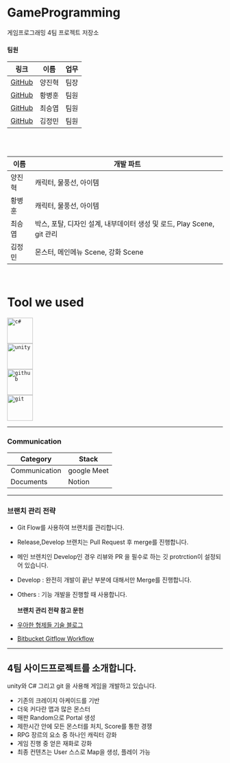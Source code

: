 <!-- Touched by HwangBBang -->

# GameProgramming
게임프로그래밍 4팀 프로젝트 저장소<br>

#### 팀원
|링크|이름|업무|
| ------------- | ----------- | ----------- |
| [GitHub](https://github.com/YangJinHyeok) | 양진혁 | 팀장 |
| [GitHub](https://github.com/HwangBBang)| 황병훈 | 팀원 |
| [GitHub](https://github.com/seungyeobchoi)| 최승엽 | 팀원 |
| [GitHub]()| 김정민 | 팀원 |

<br><br>

| 이름            | 개발 파트                                             |
|---|---------------------------------------------------|
| 양진혁           | 캐릭터, 물풍선, 아이템                                     |
| 황병훈           | 캐릭터, 물풍선, 아이템                                     |
| 최승엽           | 박스, 포탈, 디자인 설계, 내부데이터 생성 및 로드, Play Scene, git 관리 |
| 김정민           | 몬스터, 메인메뉴 Scene, 강화 Scene                         |

<br>

# Tool we used

<code><img title="C#" alt="c#" width="60px" 
        src = "https://cdn.jsdelivr.net/gh/devicons/devicon/icons/csharp/csharp-line.svg" />  </code>
<code><img title="Unity" alt="unity" width="60px" 
        src="https://cdn.jsdelivr.net/gh/devicons/devicon/icons/unity/unity-original-wordmark.svg" />  </code>
<code><img title="GitHub" alt="github" width="60px" 
        src="https://cdn.jsdelivr.net/gh/devicons/devicon/icons/github/github-original-wordmark.svg"/>  </code>
<code><img title="Git" alt="git" width="60px" 
        src="https://cdn.jsdelivr.net/gh/devicons/devicon/icons/git/git-original-wordmark.svg" /></code>

---

### Communication

| Category      | Stack       |
| ------------- | ----------- |
| Communication | google Meet |
| Documents     | Notion      |

---

### 브랜치 관리 전략

- Git Flow를 사용하여 브랜치를 관리합니다.

- Release,Develop 브랜치는 Pull Request 후 merge를 진행합니다.

- 메인 브렌치인 Develop인 경우 리뷰와 PR 을 필수로 하는 깃 protrction이 설정되어 있습니다.

- Develop : 완전히 개발이 끝난 부분에 대해서만 Merge를 진행합니다.
- Others : 기능 개발을 진행할 때 사용합니다.
  <br><br>
  <b>브랜치 관리 전략 참고 문헌</b><br>
- [우아한 형제들 기술 블로그](http://woowabros.github.io/experience/2017/10/30/baemin-mobile-git-branch-strategy.html)
- [Bitbucket Gitflow Workflow](https://www.atlassian.com/git/tutorials/comparing-workflows/gitflow-workflow)

---

## 4팀 사이드프로젝트를 소개합니다.

unity와 C# 그리고 git 을 사용해 게임을 개발하고 있습니다.<br>

- 기존의 크레이지 아케이드를 기반
- 더욱 커다란 맵과 많은 몬스터
- 매판 Random으로 Portal 생성 
- 제한시간 안에 모든 몬스터를 처치, Score를 통한 경쟁
- RPG 장르의 요소 중 하나인 캐릭터 강화
- 게임 진행 중 얻은 재화로 강화
- 최종 컨텐츠는 User 스스로 Map을 생성, 플레이 가능
